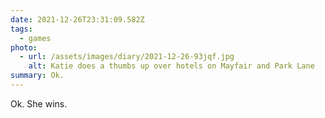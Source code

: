 ```yaml
---
date: 2021-12-26T23:31:09.582Z
tags:
  - games
photo:
  - url: /assets/images/diary/2021-12-26-93jqf.jpg
    alt: Katie does a thumbs up over hotels on Mayfair and Park Lane
summary: Ok.
---
```

Ok. She wins. 
